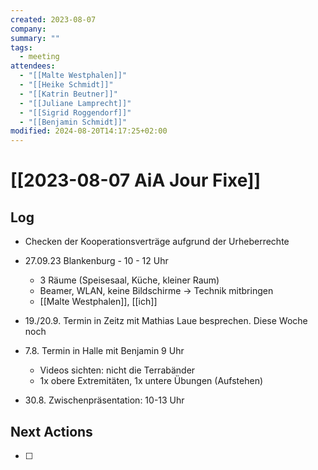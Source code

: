 ```yaml
---
created: 2023-08-07
company: 
summary: ""
tags:
  - meeting
attendees:
  - "[[Malte Westphalen]]"
  - "[[Heike Schmidt]]"
  - "[[Katrin Beutner]]"
  - "[[Juliane Lamprecht]]"
  - "[[Sigrid Roggendorf]]"
  - "[[Benjamin Schmidt]]"
modified: 2024-08-20T14:17:25+02:00
---
```


# [[2023-08-07 AiA Jour Fixe]]

## Log

- Checken der Kooperationsverträge aufgrund der Urheberrechte

- 27.09.23 Blankenburg - 10 - 12 Uhr

  - 3 Räume (Speisesaal, Küche, kleiner Raum)
  - Beamer, WLAN, keine Bildschirme -> Technik mitbringen
  - [[Malte Westphalen]], [[ich]]

- 19./20.9. Termin in Zeitz mit Mathias Laue besprechen. Diese Woche noch

- 7.8. Termin in Halle mit Benjamin 9 Uhr
  - Videos sichten: nicht die Terrabänder
  - 1x obere Extremitäten, 1x untere Übungen (Aufstehen)
- 30.8. Zwischenpräsentation: 10-13 Uhr

## Next Actions

- [ ]
